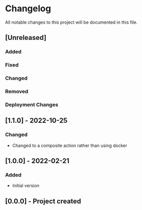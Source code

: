 ﻿# Changelog
All notable changes to this project will be documented in this file.

<!--
Please ADD ALL Changes to the UNRELEASED SECTION and not a specific release
-->

## [Unreleased]
### Added
### Fixed
### Changed
### Removed
### Deployment Changes

<!--
Releases that have at least been deployed to staging, BUT NOT necessarily released to live.  Changes should be moved from [Unreleased] into here as they are merged into the appropriate release branch
-->
## [1.1.0] - 2022-10-25
### Changed
- Changed to a composite action rather than using docker

## [1.0.0] - 2022-02-21
### Added
- Initial version

## [0.0.0] - Project created